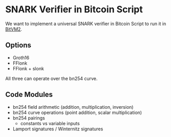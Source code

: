 # SNARK Verifier in Bitcoin Script

We want to implement a universal SNARK verifier in Bitcoin Script to run it in [BitVM2](/bivm2).

## Options
- Groth16
- FFlonk
- FFlonk + slonk

All three can operate over the bn254 curve.

## Code Modules 
- bn254 field arithmetic (addition, multiplication, inversion)
- bn254 curve operations (point addition, scalar multiplication)
- bn254 pairings
  - constants vs variable inputs
- Lamport signatures / Winternitz signatures
